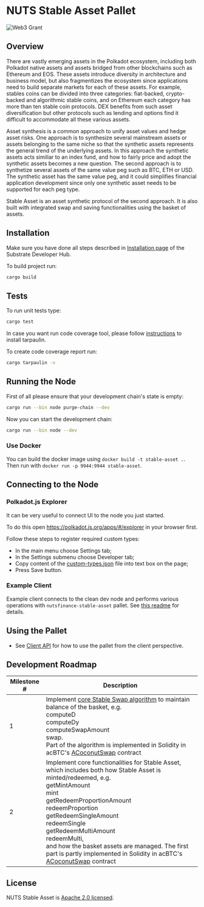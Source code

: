 # NUTS Stable Asset Pallet
![Web3 Grant](https://user-images.githubusercontent.com/2569558/196849982-0f22a2ff-538a-4249-a789-f56b04e09f0f.png)

## Overview

There are vastly emerging assets in the Polkadot ecosystem, including both Polkadot native assets and assets bridged from other blockchains such as Ethereum and EOS. These assets introduce diversity in architecture and business model, but also fragmentizes the ecosystem since applications need to build separate markets for each of these assets. For example, stables coins can be divided into three categories: fiat-backed, crypto-backed and algorithmic stable coins, and on Ethereum each category has more than ten stable coin protocols. DEX benefits from such asset diversification but other protocols such as lending and options find it difficult to accommodate all these various assets.

Asset synthesis is a common approach to unify asset values and hedge asset risks. One approach is to synthesize several mainstream assets or assets belonging to the same niche so that the synthetic assets represents the general trend of the underlying assets. In this approach the synthetic assets acts similiar to an index fund, and how to fairly price and adopt the synthetic assets becomes a new question. The second approach is to synthetize several assets of the same value peg such as BTC, ETH or USD. The synthetic asset has the same value peg, and it could simplifies financial application development since only one synthetic asset needs to be supported for each peg type.

Stable Asset is an asset synthetic protocol of the second approach. It is also built with integrated swap and saving functionalities using the basket of assets.

## Installation

Make sure you have done all steps described in [Installation page](https://substrate.dev/docs/en/knowledgebase/getting-started/) of the Substrate Developer Hub.

To build project run:

```bash
cargo build
```

## Tests

To run unit tests type:

```bash
cargo test
```


In case you want run code coverage tool, please follow [instructions](https://github.com/xd009642/tarpaulin#installation) to install tarpaulin.

To create code coverage report run:

```bash
cargo tarpaulin -v
```

## Running the Node

First of all please ensure that your development chain's state is empty:

```bash
cargo run --bin node purge-chain --dev
```

Now you can start the development chain:

```bash
cargo run --bin node --dev
```
### Use Docker
You can build the docker image using `docker build -t stable-asset .`. Then run with `docker run -p 9944:9944 stable-asset`.

## Connecting to the Node

### Polkadot.js Explorer

It can be very useful to connect UI to the node you just started.

To do this open https://polkadot.js.org/apps/#/explorer in your browser first.

Follow these steps to register required custom types:

* In the main menu choose Settings tab;
* In the Settings submenu choose Developer tab;
* Copy content of the [custom-types.json](demo/custom-types.json) file into text box on the page;
* Press Save button.

### Example Client

Example client connects to the clean dev node and performs various operations with `nutsfinance-stable-asset` pallet.
See [this readme](demo/client/README.md) for details.

## Using the Pallet

- See [Client API](demo/client/README.md#client-api) for how to use the pallet from the client perspective.

## Development Roadmap

| Milestone # | Description |
| --- | --- |
| 1 | Implement [core Stable Swap algorithm](https://docs.acoconut.fi/asset/acbtc/algorithm) to maintain balance of the basket, e.g.<br>computeD<br>computeDy<br>computeSwapAmount<br>swap.<br> Part of the algorithm is implemented in Solidity in acBTC's [ACoconutSwap](https://github.com/nutsfinance/acBTC/blob/master/contracts/acoconut/ACoconutSwap.sol) contract |
| 2 | Implement core functionalities for Stable Asset, which includes both how Stable Asset is minted/redeemed, e.g.  <br>getMintAmount<br>mint<br>getRedeemProportionAmount<br>redeemProportion<br>getRedeemSingleAmount<br>redeemSingle<br>getRedeemMultiAmount<br>redeemMulti,<br> and how the basket assets are managed. The first part is partly implemented in Solidity in acBTC's [ACoconutSwap](https://github.com/nutsfinance/acBTC/blob/master/contracts/acoconut/ACoconutSwap.sol) contract |

## License

NUTS Stable Asset is [Apache 2.0 licensed](LICENSE).

